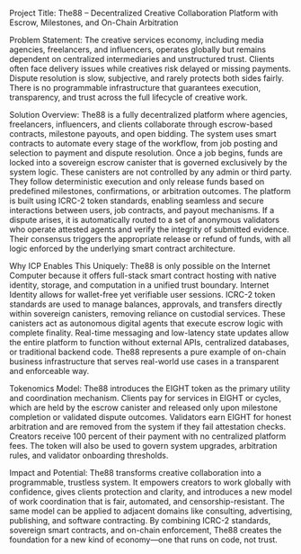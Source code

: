 Project Title: The88 – Decentralized Creative Collaboration Platform with Escrow, Milestones, and On-Chain Arbitration

Problem Statement:
The creative services economy, including media agencies, freelancers, and influencers, operates globally but remains dependent on centralized intermediaries and unstructured trust. Clients often face delivery issues while creatives risk delayed or missing payments. Dispute resolution is slow, subjective, and rarely protects both sides fairly. There is no programmable infrastructure that guarantees execution, transparency, and trust across the full lifecycle of creative work.

Solution Overview:
The88 is a fully decentralized platform where agencies, freelancers, influencers, and clients collaborate through escrow-based contracts, milestone payouts, and open bidding. The system uses smart contracts to automate every stage of the workflow, from job posting and selection to payment and dispute resolution. Once a job begins, funds are locked into a sovereign escrow canister that is governed exclusively by the system logic. These canisters are not controlled by any admin or third party. They follow deterministic execution and only release funds based on predefined milestones, confirmations, or arbitration outcomes. The platform is built using ICRC-2 token standards, enabling seamless and secure interactions between users, job contracts, and payout mechanisms. If a dispute arises, it is automatically routed to a set of anonymous validators who operate attested agents and verify the integrity of submitted evidence. Their consensus triggers the appropriate release or refund of funds, with all logic enforced by the underlying smart contract architecture.

Why ICP Enables This Uniquely:
The88 is only possible on the Internet Computer because it offers full-stack smart contract hosting with native identity, storage, and computation in a unified trust boundary. Internet Identity allows for wallet-free yet verifiable user sessions. ICRC-2 token standards are used to manage balances, approvals, and transfers directly within sovereign canisters, removing reliance on custodial services. These canisters act as autonomous digital agents that execute escrow logic with complete finality. Real-time messaging and low-latency state updates allow the entire platform to function without external APIs, centralized databases, or traditional backend code. The88 represents a pure example of on-chain business infrastructure that serves real-world use cases in a transparent and enforceable way.

Tokenomics Model:
The88 introduces the EIGHT token as the primary utility and coordination mechanism. Clients pay for services in EIGHT or cycles, which are held by the escrow canister and released only upon milestone completion or validated dispute outcomes. Validators earn EIGHT for honest arbitration and are removed from the system if they fail attestation checks. Creators receive 100 percent of their payment with no centralized platform fees. The token will also be used to govern system upgrades, arbitration rules, and validator onboarding thresholds.

Impact and Potential:
The88 transforms creative collaboration into a programmable, trustless system. It empowers creators to work globally with confidence, gives clients protection and clarity, and introduces a new model of work coordination that is fair, automated, and censorship-resistant. The same model can be applied to adjacent domains like consulting, advertising, publishing, and software contracting. By combining ICRC-2 standards, sovereign smart contracts, and on-chain enforcement, The88 creates the foundation for a new kind of economy—one that runs on code, not trust.
